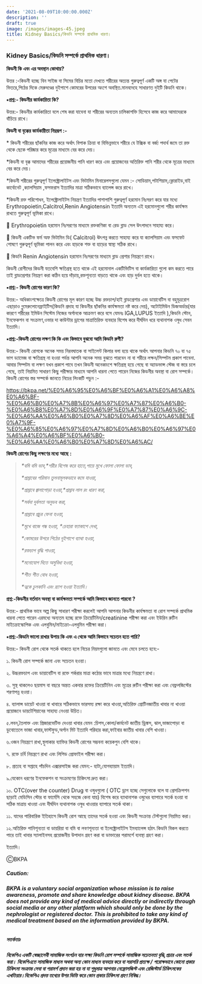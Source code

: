 ```yaml
---
date: '2021-08-09T10:00:00.000Z'
description: ''
draft: true
image: /images/images-45.jpeg
title: Kidney Basics/কিডনি সম্পর্কে প্রাথমিক ধারণা।
---
```



### Kidney Basics/কিডনি সম্পর্কে প্রাথমিক ধারণা।

**কিডনী কি এবং এর অবস্থান কোথায়?**

উত্তর :-কিডনী হচ্ছে বিন সাইজ বা সিমের বিচির মতো দেখতে শরীরের অত্যন্ত গুরুত্বপূর্ণ একটি অঙ্গ যা পেটের ভিতরে,পিঠের দিকে মেরুদণ্ডের দুইপাশে কোমরের উপরের অংশে অবস্থিত.মানবদেহে সাধারণত দুইটি কিডনি থাকে।

**▪️প্রশ্ন:- কিডনীর কার্যকারিতা কি?**

উত্তর:- কিডনীর কার্যকারিতা বলে শেষ করা যাবেনা যা শরীরের অন্যতম চালিকাশক্তি হিসেবে কাজ করে আমাদেরকে বাঁচিয়ে রাখে।

**কিডনী বা বৃক্কের কার্যকারীতা নিম্নরূপ :-**

\* কিডনী শরীরের ছাঁকনির কাজ করে অর্থাৎ বিপাক ক্রিয়া বা বিভিন্নভাবে শরীরে যে টক্সিক বা বর্জ্য পদার্থ জমে তা রক্ত থেকে ছেকে পরিষ্কার করে মূত্রের মাধ্যমে বের করে দেয়।

\*কিডনী বা বৃক্ক আমাদের শরীরের প্রয়োজনীয় পানি ধারণ করে এবং প্রয়োজনের অতিরিক্ত পানি শরীর থেকে মূত্রের মাধ্যমে বের করে দেয়।

\*কিডনী শরীরের গুরুত্বপূর্ণ ইলেক্ট্রোলাইটস এবং ভিটামিন মিনারেলসগুলো যেমন :- সোডিয়াম,পটাশিয়াম,ক্লোরাইড,বাই কার্বোনেট ,ক্যালসিয়াম ,ফসফরাস ইত্যাদির মাত্রা সঠিকভাবে ব্যালেন্স করে রাখে।

\*কিডনী রক্ত পরিশোধন, ইলেক্ট্রোলাইটস নিয়ন্ত্রণ ইত্যাদির পাশাপাশি গুরুত্বপূর্ণ হরমোন নিঃসরণ করে যার মধ্যে Erythropoietin,Calcitrol,Renin Angiotensin ইত্যাদি অন্যতম এই হরমোনগুলো শরীর কার্যক্ষম রাখতে গুরুত্বপূর্ণ ভূমিকা রাখে।

🌼 Erythropoietin হরমোন নিঃসরণের মাধ্যমে রক্তকণিকা বা রেড ব্লাড সেল উৎপাদনে সাহায্য করে।

🌼 কিডনী একটিভ ফর্ম অফ ভিটামিন ডি( Calcitrol) ঊৎপন্ন করতে সাহায্য করে যা ক্যালসিয়াম এবং ফসফেট শোষণে গুরুত্বপূর্ণ ভূমিকা পালন করে এবং হাড়কে শক্ত বা হাড়ের স্বাস্থ্য সঠিক রাখে।

🌼 কিডনি Renin Angiotensin হরমোন নিঃসরণের মাধ্যমে ব্লাড প্রেশার নিয়ন্ত্রণে রাখে।

কিডনী রোগীদের কিডনী যতবেশি ক্ষতিগ্রস্থ হতে থাকে এই হরমোনাল একটিভিটিস বা কার্যকারিতা গুলো কম করতে পারে তাই ব্লাডপ্রেশার নিয়ন্ত্রণ করা কঠিন হয়ে দাঁড়ায়,রক্তশূন্যতা বাড়তে থাকে এবং হাড় দুর্বল হতে থাকে।

**▪️প্রশ্ন:- কিডনী রোগের কারণ কি?**

উত্তর:- অধিকাংশক্ষেত্রে কিডনী রোগের মূল কারণ হচ্ছে উচ্চ রক্তচাপ/হাই ব্লাডপ্রেশার এবং ডায়াবেটিস বা বহুমূত্ররোগ এছাড়াও গ্লুমেরুলোনেফ্ৰাইটিস(কিডনি প্রদাহ যা কিডনীর ছাঁকনির কার্যক্ষমতা নষ্ট করে দেয়), অটোইমিউন ডিজঅর্ডার(যার কারণে শরীরের ইমিউন সিস্টেম নিজের অর্গানকে আক্রমণ করে বসে যেমনঃ IGA,LUPUS ইত্যাদি ),কিডনি স্টোন, ইনফেকশন বা সংক্রমণ,ওভার দা কাউন্টার ড্রাগের মাত্রাতিরিক্ত ব্যবহার বিশেষ করে দীর্ঘদিন ধরে ব্যথানাশক ওষুধ সেবন ইত্যাদি।

**▪️প্রশ্ন:-কিডনী রোগের লক্ষণ কি কি এবং কিভাবে বুঝবো আমি কিডনি রুগী?**

উত্তর:- কিডনী রোগকে অনেক সময় নিরবঘাতক বা সাইলেন্ট কিলার বলা হয়ে থাকে অর্থাৎ আপনার কিডনি ৭০ বা ৭৫ ভাগ ড্যামেজ বা ক্ষতিগ্রস্থ না হওয়া পর্যন্ত আপনি অনেক সময় বুঝতে পারবেন না বা শরীরে লক্ষন/সিম্পটম প্রকাশ পাবেনা. আবার সিম্পটম বা লক্ষণ যখন প্রকাশ পাবে তখন কিডনী অনেকাংশে ক্ষতিগ্রস্থ হয়ে গেছে বা অ্যাডভান্স স্টেজ বা স্তরে চলে গেছে, তাই নিয়মিত সাধারণ কিছু পরীক্ষার মাধ্যমে আপনি ধারনা পেতে পারেন নিজের কিডনীর অবস্থা বা রোগ সম্পর্কে।  
কিডনী রোগের স্তর সম্পর্কে জানতে নিচের লিংকটি পড়ুন :-

https://bkpa.net/%E0%A6%95%E0%A6%BF%E0%A6%A1%E0%A6%A8%E0%A6%BF-%E0%A6%B0%E0%A7%8B%E0%A6%97%E0%A7%87%E0%A6%B0-%E0%A6%B8%E0%A7%8D%E0%A6%9F%E0%A7%87%E0%A6%9C-%E0%A6%AA%E0%A6%B0%E0%A7%8D%E0%A6%AF%E0%A6%BE%E0%A7%9F-%E0%A6%85%E0%A6%97%E0%A7%8D%E0%A6%B0%E0%A6%97%E0%A6%A4%E0%A6%BF%E0%A6%B0-%E0%A6%AA%E0%A6%B0%E0%A7%8D%E0%A6%AC/

**কিডনী রোগের কিছু লক্ষণের মধ্যে আছে :**

> _*বমি বমি ভাব,*শরীর বিশেষ করে হাতে,পায়ে মুখে ফোলা ফোলা ভাব,_
>
> _*প্রস্রাবের পরিমান তুলনামূলকভাবে কমে যাওয়া,_
>
> _*প্রস্রাবে জ্বালাপোড়া হওয়া,*প্রস্রাব লাল রং ধারণ করা,_
>
> _*সর্বদা দুর্বলতা অনুভব করা,_
>
> _*প্রস্রাবে প্রচুর ফেনা হওয়া,_
>
> _*মুখে বাজে গন্ধ হওয়া, *চেহারা ফ্যাকাশে দেখা,_
>
> _*কোমরের উপরে পিঠের দুইপাশে ব্যাথা হওয়া,_
>
> _*রক্তচাপ বৃদ্ধি পাওয়া,_
>
> _*মনোযোগ দিতে অসুবিধা হওয়া,_
>
> _*শীত শীত বোধ হওয়া,_
>
> _*ত্বকে চুলকানি এবং র‍্যাশ হওয়া ইত্যাদি।_

**প্রশ্ন:-কিডনীর বর্তমান অবস্থা বা কার্যক্ষমতা সম্পর্কে আমি কিভাবে জানতে পারবো ?**

উত্তর:- প্রাথমিক ভাবে অল্প কিছু সাধারণ পরীক্ষা করলেই আপনি আপনার কিডনীর কার্যক্ষমতা বা রোগ সম্পর্কে প্রাথমিক ধারনা পেতে পারেন এরমধ্যে অন্যতম হচ্ছে রক্তে ক্রিয়েটিনিন/creatinine পরীক্ষা করা এবং ইউরিন রুটিন মাইক্রোস্কোপিক এবং এলবুমিন/মাইক্রো-এলবুমিন পরীক্ষা করা।

**▪️প্রশ্ন:-কিডনি ভালো রাখার উপায় কি এবং এ থেকে আমি কিভাবে সচেতন হতে পারি?**

উত্তর:- কিডনী রোগ থেকে সতর্ক থাকতে হলে নিচের নিয়মগুলো জানতে এবং মেনে চলতে হবে:-

১. কিডনী রোগ সম্পর্কে জানা এবং সচেতন হওয়া।

২. উচ্চরক্তচাপ এবং ডায়াবেটিস বা রক্তে শর্করার মাত্রা কঠোর ভাবে মাত্রার মধ্যে নিয়ন্ত্রণে রাখা।

৩. সুস্থ থাকলেও ছয়মাস বা বছরে অন্তত একবার রক্তের ক্রিয়েটিনিন এবং মূত্রের রুটিন পরীক্ষা করা এবং নেফ্রলজিস্টের শরণাপন্ন হওয়া।

৪. ব্যালান্স ডায়েট খাওয়া বা খাবারে সঠিকভাবে ভারসম্য রক্ষা করে খাওয়া,অতিরিক্ত প্রোটিনজাতীয় খাবার না খাওয়া প্রয়োজনে ডায়টেশিয়ানের সাহায্য নেওয়া উচিত।

৫.লবন,তৈলাক্ত এবং প্রিজারভেটিভ দেওয়া খাবার যেমন :চিপস,কোলা/কার্বনেট জাতীয় ড্রিঙ্কস, ঝাল,ভাজাপোড়া বা ডুবোতেলে ভাজা খাবার,ফাস্টফুড,অর্গান মিট ইত্যাদি পরিহার করা,ফাইবার জাতীয় খাবার বেশি খাওয়া।

৬.ওজন নিয়ন্ত্রণে রাখা,স্থূলাকার ব্যাক্তির কিডনী রোগের সম্ভবনা কয়েকগুন বেশি থাকে।

৭. রক্তে চর্বি নিয়ন্ত্রণে রাখা এবং লিপিড প্রোফাইল পরীক্ষা করা।

৮. প্রত্যহ বা সপ্তাহে পাঁচদিন এক্সারসাইজ করা যেমন:- হাটা,যোগব্যায়াম ইত্যাদি।

৯.যেকোন ধরণের ইনফেকশন বা সংক্রমণের চিকিৎসা দ্রুত করা।

১০. OTC(over the counter) Drug বা ওষুধগুলো ( OTC ড্রাগ হচ্ছে সেগুলোকে বলে যা প্রেসক্রিপশন ছাড়াই মেডিসিন স্টোর বা ফার্মেসি থেকে সহজে কেনা যায়) বিশেষ করে ব্যাথানাশক ওষুধের ব্যাপারে সতর্ক হওয়া বা সঠিক মাত্রায় খাওয়া এনং দীর্ঘদিন ব্যথানাশক ওষুধ খাওয়ার ব্যাপারে সতর্ক থাকা।

১১. যাদের পারিবারিক ইতিহাসে কিডনী রোগ আছে তাদের সতর্ক হওয়া এবং কিডনী সংক্রান্ত টেস্টগুলো নিয়মিত করা।

১২.অতিরিক্ত পানিশূন্যতা বা ডায়রিয়া বা বমি বা লবণশূন্যতা বা ইলেক্ট্রোলাইটস ইমব্যালেন্স হঠাৎ কিডনি বিকল করতে পারে তাই খাবার স্যালাইনসহ প্রয়োজনীয় উপাদান গ্রহণ করা বা ডাক্তারের পরামর্শে ব্যবস্থা গ্রহণ করা।

ইত্যাদি।

ⒸBKPA

##### **Caution:**

###### **BKPA is a voluntary social organization whose mission is to raise awareness, promote and share knowledge about kidney disease. BKPA does not provide any kind of medical advice directly or indirectly through social media or any other platform which should only be done by the nephrologist or registered doctor. This is prohibited to take any kind of medical treatment based on the information provided by BKPA.**

##### **সতর্কতাঃ**

###### **বিকেপিএ একটি স্বেচ্ছাসেবী সামাজিক সংগঠন যার লক্ষ্য কিডনি রোগ সম্পর্কে সামাজিক সচেতনতা বৃদ্ধি,প্রচার এবং সতর্ক করা। বিকেপিএতে সামাজিক মাধ্যম অথবা অন্য কোন মাধ্যম ব্যবহার করে বা সরাসরি প্রত্যক্ষ / পরোক্ষভাবে কোনো প্রকার চিকিৎসা সংক্রান্ত সেবা বা পরামর্শ প্রদান করা হয় না যা শুধুমাত্র আপনার নেফ্রোলজিস্ট এবং রেজিস্টার্ড চিকিৎসকের এখতিয়ার।বিকেপিএ প্রদত্ত তথ্যের উপর ভিত্তি করে কোন প্রকার চিকিৎসা গ্রহণ নিষিদ্ধ।**

